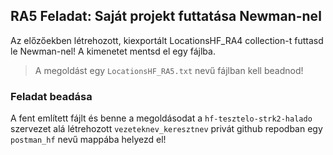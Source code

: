 ## RA5  Feladat: Saját projekt futtatása Newman-nel

Az előzőekben létrehozott, kiexportált LocationsHF_RA4 collection-t futtasd le Newman-nel! A kimenetet mentsd el egy fájlba.

>A megoldást egy `LocationsHF_RA5.txt` nevű fájlban kell beadnod!

### Feladat beadása
A fent említett  fájlt és benne a megoldásodat a `hf-tesztelo-strk2-halado` szervezet alá létrehozott `vezeteknev_keresztnev` privát github repodban egy `postman_hf` nevű mappába helyezd el!
